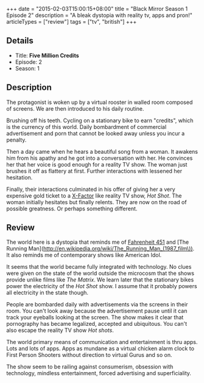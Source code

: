 +++
date = "2015-02-03T15:00:15+08:00"
title = "Black Mirror Season 1 Episode 2"
description = "A bleak dystopia with reality tv, apps and pron!"
articleTypes = ["review"]
tags = ["tv", "british"]
+++

## Details

+ Title: **Five Million Credits**
+ Episode: 2
+ Season: 1

## Description

The protagonist is woken up by a virtual rooster in walled room composed of screens. We are then introduced to his daily routine.

Brushing off his teeth. Cycling on a stationary bike to earn "credits", which is the currency of this world. Daily bombardment of commercial advertisement and porn that cannot be looked away unless you incur a penalty.

Then a day came when he hears a beautiful song from a woman. It awakens him from his apathy and he got into a conversation with her. He convinces her that her voice is good enough for a reality TV show. The woman just brushes it off as flattery at first. Further interactions with lessened her hesitation.

Finally, their interactions culminated in his offer of giving her a very expensive gold ticket to a [X-Factor](http://en.wikipedia.org/wiki/The_X_Factor) like reality TV show, *Hot Shot*. The woman initially hesitates but finally relents. They are now on the road of possible greatness. Or perhaps something different.

## Review

The world here is a dystopia that reminds me of [Fahrenheit 451](https://en.wikipedia.org/wiki/Fahrenheit_451) and [The Running Man](http://en.wikipedia.org/wiki/The_Running_Man_(1987_film\)). It also reminds me of contemporary shows like American Idol.

It seems that the world became fully integrated with technology. No clues were given on the state of the world outside the microcosm that the shows provide unlike films like *The Matrix*. We learn later that the stationary bikes power the electricity of the *Hot Shot* show. I assume that it probably powers all electricity in the state though. 

People are bombarded daily with advertisements via the screens in their room. You can't look away because the advertisement pause until it can track your eyeballs looking at the screen. The show makes it clear that pornography has became legalized, accepted and ubiquitous. You can't also escape the reality TV show *Hot shots*.

The world primary means of communication and entertainment is thru apps. Lots and lots of apps. Apps as mundane as a virtual chicken alarm clock to First Person Shooters without direction to virtual Gurus and so on. 

The show seem to be railing against consumerism, obsession with technology, mindless entertainment, forced advertising and superficiality.

